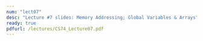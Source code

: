 ```yaml
---
num: "lect07"
desc: "Lecture #7 slides: Memory Addressing; Global Variables & Arrays"
ready: true
pdfurl: /lectures/CS74_Lecture07.pdf
---
```


